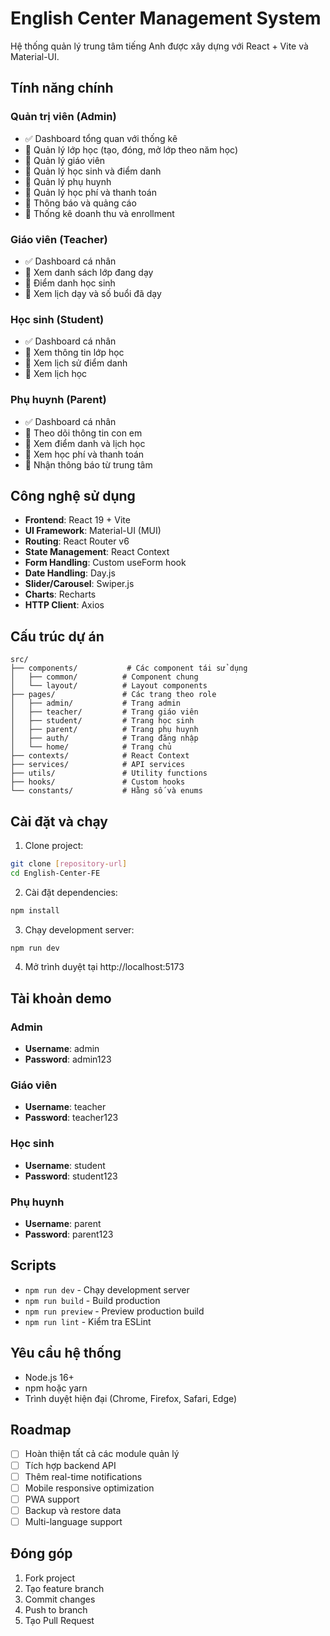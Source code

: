 # English Center Management System

Hệ thống quản lý trung tâm tiếng Anh được xây dựng với React + Vite và Material-UI.

## Tính năng chính

### Quản trị viên (Admin)

- ✅ Dashboard tổng quan với thống kê
- 🔧 Quản lý lớp học (tạo, đóng, mở lớp theo năm học)
- 🔧 Quản lý giáo viên
- 🔧 Quản lý học sinh và điểm danh
- 🔧 Quản lý phụ huynh
- 🔧 Quản lý học phí và thanh toán
- 🔧 Thông báo và quảng cáo
- 🔧 Thống kê doanh thu và enrollment

### Giáo viên (Teacher)

- ✅ Dashboard cá nhân
- 🔧 Xem danh sách lớp đang dạy
- 🔧 Điểm danh học sinh
- 🔧 Xem lịch dạy và số buổi đã dạy

### Học sinh (Student)

- ✅ Dashboard cá nhân
- 🔧 Xem thông tin lớp học
- 🔧 Xem lịch sử điểm danh
- 🔧 Xem lịch học

### Phụ huynh (Parent)

- ✅ Dashboard cá nhân
- 🔧 Theo dõi thông tin con em
- 🔧 Xem điểm danh và lịch học
- 🔧 Xem học phí và thanh toán
- 🔧 Nhận thông báo từ trung tâm

## Công nghệ sử dụng

- **Frontend**: React 19 + Vite
- **UI Framework**: Material-UI (MUI)
- **Routing**: React Router v6
- **State Management**: React Context
- **Form Handling**: Custom useForm hook
- **Date Handling**: Day.js
- **Slider/Carousel**: Swiper.js
- **Charts**: Recharts
- **HTTP Client**: Axios

## Cấu trúc dự án

```
src/
├── components/           # Các component tái sử dụng
│   ├── common/          # Component chung
│   └── layout/          # Layout components
├── pages/               # Các trang theo role
│   ├── admin/           # Trang admin
│   ├── teacher/         # Trang giáo viên
│   ├── student/         # Trang học sinh
│   ├── parent/          # Trang phụ huynh
│   ├── auth/            # Trang đăng nhập
│   └── home/            # Trang chủ
├── contexts/            # React Context
├── services/            # API services
├── utils/               # Utility functions
├── hooks/               # Custom hooks
└── constants/           # Hằng số và enums
```

## Cài đặt và chạy

1. Clone project:

```bash
git clone [repository-url]
cd English-Center-FE
```

2. Cài đặt dependencies:

```bash
npm install
```

3. Chạy development server:

```bash
npm run dev
```

4. Mở trình duyệt tại http://localhost:5173

## Tài khoản demo

### Admin

- **Username**: admin
- **Password**: admin123

### Giáo viên

- **Username**: teacher
- **Password**: teacher123

### Học sinh

- **Username**: student
- **Password**: student123

### Phụ huynh

- **Username**: parent
- **Password**: parent123

## Scripts

- `npm run dev` - Chạy development server
- `npm run build` - Build production
- `npm run preview` - Preview production build
- `npm run lint` - Kiểm tra ESLint

## Yêu cầu hệ thống

- Node.js 16+
- npm hoặc yarn
- Trình duyệt hiện đại (Chrome, Firefox, Safari, Edge)

## Roadmap

- [ ] Hoàn thiện tất cả các module quản lý
- [ ] Tích hợp backend API
- [ ] Thêm real-time notifications
- [ ] Mobile responsive optimization
- [ ] PWA support
- [ ] Backup và restore data
- [ ] Multi-language support

## Đóng góp

1. Fork project
2. Tạo feature branch
3. Commit changes
4. Push to branch
5. Tạo Pull Request

